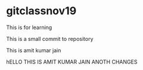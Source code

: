 # gitclassnov19
This is for learning

This is a small commit to repository

This is amit kumar jain

hELLO THIS IS AMIT KUMAR JAIN ANOTH CHANGES